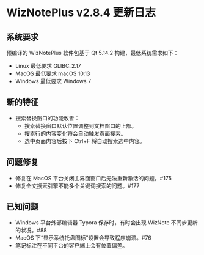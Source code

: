 # WizNotePlus v2.8.4 更新日志

## 系统要求

预编译的 WizNotePlus 软件包基于 Qt 5.14.2 构建，最低系统需求如下：

* Linux 最低要求 GLIBC_2.17
* MacOS 最低要求 macOS 10.13
* Windows 最低要求 Windows 7

## 新的特征

* 搜索替换窗口的功能改善：
    * 搜索替换窗口默认位置调整到文档窗口的上部。
    * 搜索行的内容变化将会自动触发页面搜索。
    * 选中页面内容后按下 Ctrl+F 将自动搜索选中内容。

## 问题修复

* 修复在 MacOS 平台关闭主界面窗口后无法重新激活的问题。#175
* 修复全文搜索引擎不能多个关键词搜索的问题。#177

## 已知问题

- Windows 平台外部编辑器 Typora 保存时，有时会出现 WizNote 不同步更新的状况。#88
- MacOS 下“显示系统托盘图标”设置会导致程序崩溃。#76
- 笔记标注在不同平台的客户端上会有位置偏差。